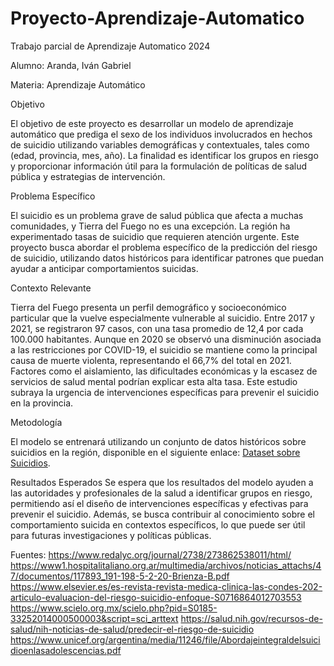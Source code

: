 # Proyecto-Aprendizaje-Automatico
Trabajo parcial de Aprendizaje Automatico 2024

Alumno: Aranda, Iván Gabriel

Materia: Aprendizaje Automático

Objetivo

El objetivo de este proyecto es desarrollar un modelo de aprendizaje automático que prediga el sexo de los individuos involucrados en hechos de suicidio utilizando variables demográficas y contextuales, tales como (edad, provincia, mes, año). La finalidad es identificar los grupos en riesgo y proporcionar información útil para la formulación de políticas de salud pública y estrategias de intervención.

Problema Específico

El suicidio es un problema grave de salud pública que afecta a muchas comunidades, y Tierra del Fuego no es una excepción. La región ha experimentado tasas de suicidio que requieren atención urgente. Este proyecto busca abordar el problema específico de la predicción del riesgo de suicidio, utilizando datos históricos para identificar patrones que puedan ayudar a anticipar comportamientos suicidas.

Contexto Relevante

Tierra del Fuego presenta un perfil demográfico y socioeconómico particular que la vuelve especialmente vulnerable al suicidio. Entre 2017 y 2021, se registraron 97 casos, con una tasa promedio de 12,4 por cada 100.000 habitantes. Aunque en 2020 se observó una disminución asociada a las restricciones por COVID-19, el suicidio se mantiene como la principal causa de muerte violenta, representando el 66,7% del total en 2021. Factores como el aislamiento, las dificultades económicas y la escasez de servicios de salud mental podrían explicar esta alta tasa. Este estudio subraya la urgencia de intervenciones específicas para prevenir el suicidio en la provincia.

Metodología

El modelo se entrenará utilizando un conjunto de datos históricos sobre suicidios en la región, disponible en el siguiente enlace: [Dataset sobre Suicidios](https://datos.gob.ar/dataset/seguridad-suicidios-sistema-alerta-temprana-estadisticas-criminales-republica-argentina/archivo/seguridad_8.1).

Resultados Esperados
Se espera que los resultados del modelo ayuden a las autoridades y profesionales de la salud a identificar grupos en riesgo, permitiendo así el diseño de intervenciones específicas y efectivas para prevenir el suicidio. Además, se busca contribuir al conocimiento sobre el comportamiento suicida en contextos específicos, lo que puede ser útil para futuras investigaciones y políticas públicas.

Fuentes:
https://www.redalyc.org/journal/2738/273862538011/html/
https://www1.hospitalitaliano.org.ar/multimedia/archivos/noticias_attachs/47/documentos/117893_191-198-5-2-20-Brienza-B.pdf
https://www.elsevier.es/es-revista-revista-medica-clinica-las-condes-202-articulo-evaluacion-del-riesgo-suicidio-enfoque-S0716864012703553
https://www.scielo.org.mx/scielo.php?pid=S0185-33252014000500003&script=sci_arttext
https://salud.nih.gov/recursos-de-salud/nih-noticias-de-salud/predecir-el-riesgo-de-suicidio
https://www.unicef.org/argentina/media/11246/file/Abordajeintegraldelsuicidioenlasadolescencias.pdf
